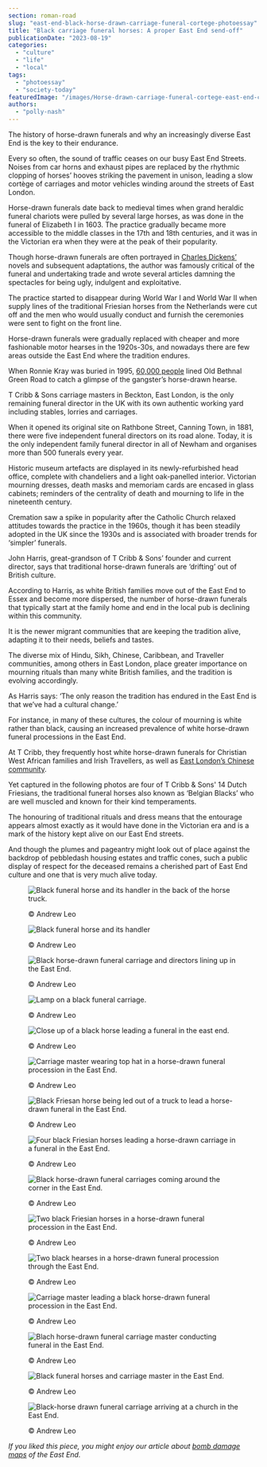 ```yaml
---
section: roman-road
slug: "east-end-black-horse-drawn-carriage-funeral-cortege-photoessay"
title: "Black carriage funeral horses: A proper East End send-off"
publicationDate: "2023-08-19"
categories: 
  - "culture"
  - "life"
  - "local"
tags: 
  - "photoessay"
  - "society-today"
featuredImage: "/images/Horse-drawn-carriage-funeral-cortege-east-end-colour-45.jpg"
authors: 
  - "polly-nash"
---
```


The history of horse-drawn funerals and why an increasingly diverse East End is the key to their endurance.

Every so often, the sound of traffic ceases on our busy East End Streets. Noises from car horns and exhaust pipes are replaced by the rhythmic clopping of horses’ hooves striking the pavement in unison, leading a slow cortège of carriages and motor vehicles winding around the streets of East London.  

Horse-drawn funerals date back to medieval times when grand heraldic funeral chariots were pulled by several large horses, as was done in the funeral of Elizabeth I in 1603. The practice gradually became more accessible to the middle classes in the 17th and 18th centuries, and it was in the Victorian era when they were at the peak of their popularity. 

Though horse-drawn funerals are often portrayed in [Charles Dickens’](https://romanroadlondon.com/grove-hall-park-history/) novels and subsequent adaptations, the author was famously critical of the funeral and undertaking trade and wrote several articles damning the spectacles for being ugly, indulgent and exploitative. 

The practice started to disappear during World War I and World War II when supply lines of the traditional Friesian horses from the Netherlands were cut off and the men who would usually conduct and furnish the ceremonies were sent to fight on the front line. 

Horse-drawn funerals were gradually replaced with cheaper and more fashionable motor hearses in the 1920s-30s, and nowadays there are few areas outside the East End where the tradition endures. 

When Ronnie Kray was buried in 1995, [60,000 people](https://www.theguardian.com/uk/2000/oct/12/paulkelso) lined Old Bethnal Green Road to catch a glimpse of the gangster’s horse-drawn hearse. 

T Cribb & Sons carriage masters in Beckton, East London, is the only remaining funeral director in the UK with its own authentic working yard including stables, lorries and carriages. 

When it opened its original site on Rathbone Street, Canning Town, in 1881, there were five independent funeral directors on its road alone. Today, it is the only independent family funeral director in all of Newham and organises more than 500 funerals every year. 

Historic museum artefacts are displayed in its newly-refurbished head office, complete with chandeliers and a light oak-panelled interior. Victorian mourning dresses, death masks and memoriam cards are encased in glass cabinets; reminders of the centrality of death and mourning to life in the nineteenth century.  

Cremation saw a spike in popularity after the Catholic Church relaxed attitudes towards the practice in the 1960s, though it has been steadily adopted in the UK since the 1930s and is associated with broader trends for ‘simpler’ funerals. 

John Harris, great-grandson of T Cribb & Sons’ founder and current director, says that traditional horse-drawn funerals are ‘drifting’ out of British culture. 

According to Harris, as white British families move out of the East End to Essex and become more dispersed, the number of horse-drawn funerals that typically start at the family home and end in the local pub is declining within this community. 

It is the newer migrant communities that are keeping the tradition alive, adapting it to their needs, beliefs and tastes. 

The diverse mix of Hindu, Sikh, Chinese, Caribbean, and Traveller communities, among others in East London, place greater importance on mourning rituals than many white British families, and the tradition is evolving accordingly.

As Harris says: ‘The only reason the tradition has endured in the East End is that we’ve had a cultural change.’

For instance, in many of these cultures, the colour of mourning is white rather than black, causing an increased prevalence of white horse-drawn funeral processions in the East End. 

At T Cribb, they frequently host white horse-drawn funerals for Christian West African families and Irish Travellers, as well as [East London’s Chinese community](https://poplarlondon.co.uk/tower-hamlets-borough-largest-chinese-population-london/). 

Yet captured in the following photos are four of T Cribb & Sons' 14 Dutch Friesians, the traditional funeral horses also known as ‘Belgian Blacks’ who are well muscled and known for their kind temperaments. 

The honouring of traditional rituals and dress means that the entourage appears almost exactly as it would have done in the Victorian era and is a mark of the history kept alive on our East End streets. 

And though the plumes and pageantry might look out of place against the backdrop of pebbledash housing estates and traffic cones, such a public display of respect for the deceased remains a cherished part of East End culture and one that is very much alive today. 

<figure>

![Black funeral horse and its handler in the back of the horse truck.](/images/Horse-drawn-carriage-funeral-cortege-east-end-colour-22-1024x683.jpg)

<figcaption>

© Andrew Leo

</figcaption>

</figure>

<figure>

![Black funeral horse and its handler](/images/Horse-drawn-carriage-funeral-cortege-east-end-colour-17-1024x683.jpg)

<figcaption>

© Andrew Leo

</figcaption>

</figure>

<figure>

![Black horse-drawn funeral carriage and directors lining up in the East End.](/images/Horse-drawn-carriage-funeral-cortege-east-end-colour-70-1024x683.jpg)

<figcaption>

© Andrew Leo

</figcaption>

</figure>

<figure>

![Lamp on a black funeral carriage.](/images/Horse-drawn-carriage-funeral-cortege-east-end-colour-7.jpg)

<figcaption>

© Andrew Leo

</figcaption>

</figure>

<figure>

![Close up of a black horse leading a funeral in the east end.](/images/Horse-drawn-carriage-funeral-cortege-east-end-colour-2.jpg)

<figcaption>

© Andrew Leo

</figcaption>

</figure>

<figure>

![Carriage master wearing top hat in a horse-drawn funeral procession in the East End.](/images/Horse-drawn-carriage-funeral-cortege-east-end-colour-56.jpg)

<figcaption>

© Andrew Leo

</figcaption>

</figure>

<figure>

![Black Friesan horse being led out of a truck to lead a horse-drawn funeral in the East End.](/images/Horse-drawn-carriage-funeral-cortege-east-end-colour-34-1024x683.jpg)

<figcaption>

© Andrew Leo

</figcaption>

</figure>

<figure>

![Four black Friesian horses leading a horse-drawn carriage in a funeral in the East End.](/images/Horse-drawn-carriage-funeral-cortege-east-end-colour-53-1024x683.jpg)

<figcaption>

© Andrew Leo

</figcaption>

</figure>

<figure>

![Black horse-drawn funeral carriages coming around the corner in the East End.](/images/Horse-drawn-carriage-funeral-cortege-east-end-colour-79-1024x683.jpg)

<figcaption>

© Andrew Leo

</figcaption>

</figure>

<figure>

![Two black Friesian horses in a horse-drawn funeral procession in the East End.](/images/Horse-drawn-carriage-funeral-cortege-east-end-colour-45-1024x683.jpg)

<figcaption>

© Andrew Leo

</figcaption>

</figure>

<figure>

![Two black hearses in a horse-drawn funeral procession through the East End.](/images/Horse-drawn-carriage-funeral-cortege-east-end-colour-29-1024x683.jpg)

<figcaption>

© Andrew Leo

</figcaption>

</figure>

<figure>

![Carriage master leading a black horse-drawn funeral procession in the East End.](/images/Horse-drawn-carriage-funeral-cortege-east-end-colour-103-1024x683.jpg)

<figcaption>

© Andrew Leo

</figcaption>

</figure>

<figure>

![Blach horse-drawn funeral carriage master conducting funeral in the East End.](/images/Horse-drawn-carriage-funeral-cortege-east-end-colour-82-1024x683.jpg)

<figcaption>

© Andrew Leo

</figcaption>

</figure>

<figure>

![Black funeral horses and carriage master in the East End.](/images/Horse-drawn-carriage-funeral-cortege-east-end-colour-96-1024x683.jpg)

<figcaption>

© Andrew Leo

</figcaption>

</figure>

<figure>

![Black-horse drawn funeral carriage arriving at a church in the East End.](/images/Horse-drawn-carriage-funeral-cortege-east-end-colour-104-1024x683.jpg)

<figcaption>

© Andrew Leo

</figcaption>

</figure>

_If you liked this piece, you might enjoy our article about [bomb damage maps](https://romanroadlondon.com/blitz-bomb-damage-map-ww2-bow-mile-end-globe-town-fish-island-hackney-wick/) of the East End._


